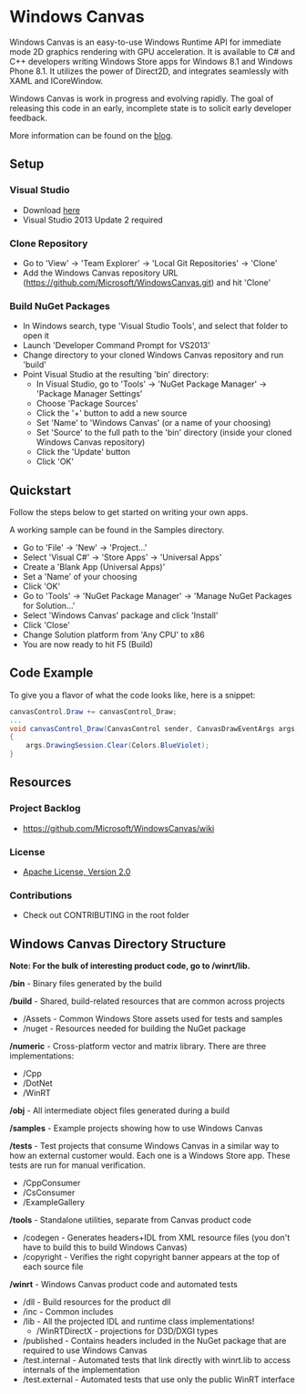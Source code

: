 # Windows Canvas

Windows Canvas is an easy-to-use Windows Runtime API for immediate mode 2D graphics 
rendering with GPU acceleration. It is available to C# and C++ developers writing 
Windows Store apps for Windows 8.1 and Windows Phone 8.1. It utilizes the power of 
Direct2D, and integrates seamlessly with XAML and ICoreWindow.

Windows Canvas is work in progress and evolving rapidly. The goal of releasing this code 
in an early, incomplete state is to solicit early developer feedback.

More information can be found on the [blog](http://blogs.msdn.com/b/windowscanvas/).

## Setup
### Visual Studio
- Download [here](http://www.visualstudio.com/en-us/downloads/download-visual-studio-vs.aspx)
- Visual Studio 2013 Update 2 required

### Clone Repository
- Go to 'View' -> 'Team Explorer' -> 'Local Git Repositories' -> 'Clone'
- Add the Windows Canvas repository URL (https://github.com/Microsoft/WindowsCanvas.git) and hit 'Clone'

### Build NuGet Packages
- In Windows search, type 'Visual Studio Tools', and select that folder to open it
- Launch 'Developer Command Prompt for VS2013'
- Change directory to your cloned Windows Canvas repository and run 'build'
- Point Visual Studio at the resulting 'bin' directory:
  - In Visual Studio, go to 'Tools' -> 'NuGet Package Manager' -> 'Package Manager Settings'
  - Choose 'Package Sources'
  - Click the '+' button to add a new source
  - Set 'Name' to 'Windows Canvas' (or a name of your choosing)
  - Set 'Source' to the full path to the 'bin' directory (inside your cloned Windows Canvas repository)
  - Click the 'Update' button
  - Click 'OK'

## Quickstart
Follow the steps below to get started on writing your own apps.
 
A working sample can be found in the Samples directory.

- Go to 'File' -> 'New' -> 'Project...'
- Select 'Visual C#' -> 'Store Apps' -> 'Universal Apps'
- Create a 'Blank App (Universal Apps)'
- Set a 'Name' of your choosing
- Click 'OK'
- Go to 'Tools' -> 'NuGet Package Manager' -> 'Manage NuGet Packages for Solution...'
- Select 'Windows Canvas' package and click 'Install'
- Click 'Close'
- Change Solution platform from 'Any CPU' to x86
- You are now ready to hit F5 (Build)

## Code Example
To give you a flavor of what the code looks like, here is a snippet:
```cs
canvasControl.Draw += canvasControl_Draw; 
...
void canvasControl_Draw(CanvasControl sender, CanvasDrawEventArgs args)
{
    args.DrawingSession.Clear(Colors.BlueViolet);
}
```

## Resources

### Project Backlog
- https://github.com/Microsoft/WindowsCanvas/wiki

### License
- [Apache License, Version 2.0](http://www.apache.org/licenses/LICENSE-2.0.html)

### Contributions
- Check out CONTRIBUTING in the root folder

## Windows Canvas Directory Structure

**Note: For the bulk of interesting product code, go to /winrt/lib.**

**/bin** - Binary files generated by the build

**/build** - Shared, build-related resources that are common across projects

- /Assets - Common Windows Store assets used for tests and samples
- /nuget - Resources needed for building the NuGet package

**/numeric** - Cross-platform vector and matrix library. There are three implementations:
- /Cpp
- /DotNet
- /WinRT

**/obj** - All intermediate object files generated during a build

**/samples** - Example projects showing how to use Windows Canvas

**/tests** - Test projects that consume Windows Canvas in a similar way to how an 
external customer would. Each one is a Windows Store app. These tests are run for manual 
verification.
- /CppConsumer
- /CsConsumer
- /ExampleGallery

**/tools** - Standalone utilities, separate from Canvas product code
- /codegen - Generates headers+IDL from XML resource files (you don't have to build this to build Windows Canvas)
- /copyright - Verifies the right copyright banner appears at the top of each source file

**/winrt** - Windows Canvas product code and automated tests
- /dll - Build resources for the product dll
- /inc - Common includes
- /lib - All the projected IDL and runtime class implementations!
  - /WinRTDirectX - projections for D3D/DXGI types
- /published - Contains headers included in the NuGet package that are required to use Windows Canvas
- /test.internal - Automated tests that link directly with winrt.lib to access internals of the implementation
- /test.external - Automated tests that use only the public WinRT interface



